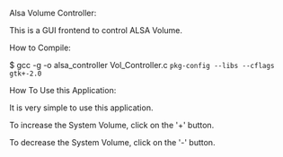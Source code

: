 
Alsa Volume Controller:


This is a GUI frontend to control ALSA Volume.


How to Compile:


$ gcc -g -o alsa_controller Vol_Controller.c `pkg-config --libs --cflags gtk+-2.0`



How To Use this Application:


It is very simple to use this application. 

To increase the System Volume, click on the '+' button.

To decrease the System Volume, click on the '-' button.



